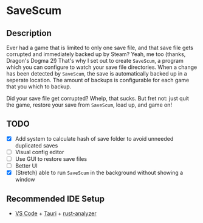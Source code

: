 # SaveScum

## Description
Ever had a game that is limited to only one save file, and that save file gets corrupted and immediately backed up by Steam? Yeah, me too (thanks, Dragon's Dogma 2!)
That's why I set out to create `SaveScum`, a program which you can configure to watch your save file directories. When a change has been detected by `SaveScum`, the save is automatically backed up in a seperate location. The amount of backups is configurable for each game that you which to backup. 

Did your save file get corrupted? Whelp, that sucks. But fret not: just quit the game, restore your save from `SaveScum`, load up, and game on!

## TODO
- [x] Add system to calculate hash of save folder to avoid unneeded duplicated saves
- [ ] Visual config editor
- [ ] Use GUI to restore save files
- [ ] Better UI
- [x] (Stretch) able to run `SaveScum` in the background without showing a window

## Recommended IDE Setup

- [VS Code](https://code.visualstudio.com/) + [Tauri](https://marketplace.visualstudio.com/items?itemName=tauri-apps.tauri-vscode) + [rust-analyzer](https://marketplace.visualstudio.com/items?itemName=rust-lang.rust-analyzer)
